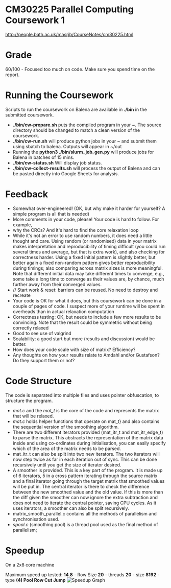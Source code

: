 # CM30225 Parallel Computing Coursework 1
http://people.bath.ac.uk/masrjb/CourseNotes/cm30225.html

# Grade
60/100 - Focused too much on code. Make sure you spend time on the report.

# Running the Coursework
Scripts to run the coursework on Balena are available in **./bin** in the submitted coursework.
- **./bin/cw-prepare.sh** puts the compiled program in your ~. The source directory should be changed to match a clean version of the coursework.
- **./bin/cw-run.sh** will produce python jobs in your ~ and submit them using sbatch to balena. Outputs will appear in ~/out
- Running the **python3 ./bin/slurm_job_gen.py** will produce jobs for Balena in batches of 15 mins. 
- **./bin/cw-status.sh** Will display job status.
- **./bin/cw-collect-results.sh** will process the output of Balena and can be pasted directly into Google Sheets for analysis.

# Feedback

- Somewhat over-engineered!  (OK, but why make it harder for yourself?  A simple program is all that is needed)
- More comments in your code, please!  Your code is hard to follow. For example,
- why the CRCs? And it's hard to find the core relaxation loop
- While it's not an error to use random numbers, it does need a little thought and care.  Using random (or randomised) data in your matrix makes interpretation and reproducibility of timing difficult (you could run several times and average, but that is extra work), and also checking for correctness harder.  Using a fixed initial pattern is slightly better, but better again a fixed non-random pattern gives better reproducibility during timings; also comparing across matrix sizes is more meaningful. Note that different initial data may take different times to converge, e.g., some take a long time to converge as their values are, by chance, much further away from their converged values.
- // Start work & reset: barriers can be reused.  No need to destroy and recreate
- Your code is OK for what it does, but this coursework can be done in a couple of pages of code.  I suspect more of your runtime will be spent in overheads than in actual relaxation computation
- Correctness testing: OK, but needs to include a few more results to be convincing. Note that the result could be symmetric without being correctly relaxed
- Good to see use of valgrind
- Scalability: a good start but more (results and discussion) would be better.
- How does your code scale with size of matrix?  Efficiency?
- Any thoughts on how your results relate to Amdahl and/or Gustafson? Do they support them or not?

# Code Structure
The code is separated into multiple files and uses pointer obfuscation, to structure the program.
- *mat.c* and the *mat_t* is the core of the code and represents the matrix that will be relaxed.
- *mat.c* holds helper functions that operate on mat_t} and also contains the sequential version of the smoothing algorithm.
- There are two different iterators provided (mat_itr_t and mat_itr_edge_t) to parse the matrix. This abstracts the representation of the matrix data inside and using co-ordinates during initialisation, you can easily specify which of the area of the matrix needs to be parsed.
- mat_itr_t can also be  split into two new iterators. The two iterators will now step twice as far in each iteration out of sync. This can be done recursively until you get the size of iterator desired.
- A smoother is provided. This is a key part of the program. It is made up of 6 iterators, 5 in a cross pattern iterating through the source matrix and a final iterator going through the target matrix that smoothed values will be put in. The central iterator is there to check the difference between the new smoothed value and the old value. If this is more than the diff given the smoother can now ignore the extra subtraction and does not need to iterate the central pointer, saving CPU cycles. As it uses iterators, a smoother can also be split recursively.
- matrix_smooth_parallel.c contains all the methods of parallelism and synchronisation used.
- *spool.c* (smoothing pool) is a thread pool used as the final method of parallelism;

# Speedup
On a 2x8 core machine

Maximum speed up tested: **14.8** - Row Size **20** - threads **20** - size **8192** - type **(4) Pool Row Cut Jump**
![Speedup Graph](http://i.imgur.com/0R0xq9C.png)

